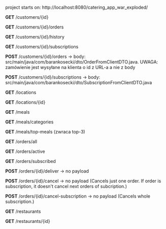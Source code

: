 project starts on: http://localhost:8080/catering_app_war_exploded/

**GET** /customers/{id}

**GET** /customers/{id}/orders

**GET** /customers/{id}/history

**GET** /customers/{id}/subscriptions

**POST** /customers/{id}/orders -> body: src/main/java/com/barankosecki/dto/OrderFromClientDTO.java. UWAGA: zamówienie jest wysyłane na klienta o id z URL-a a nie z body

**POST** /customers/{id}/subscriptions -> body: src/main/java/com/barankosecki/dto/SubscriptionFromClientDTO.java

**GET** /locations

**GET** /locations/{id}

**GET** /meals

**GET** /meals/categories

**GET** /meals/top-meals (zwraca top-3)

**GET** /orders/all

**GET** /orders/active

**GET** /orders/subscribed

**POST** /orders/{id}/deliver -> no payload

**POST** /orders/{id}/cancel -> no payload (Cancels just one order. If order is subscription, it doesn't cancel next orders of subcription.)

**POST** /orders/{id}/cancel-subscription -> no payload (Cancels whole subscription.)

**GET** /restaurants

**GET** /restaurants/{id}
